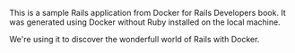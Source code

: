 This is a sample Rails application from Docker for Rails Developers book.
It was generated using Docker without Ruby installed on the local machine.

We're using it to discover the wonderfull world of Rails with Docker.